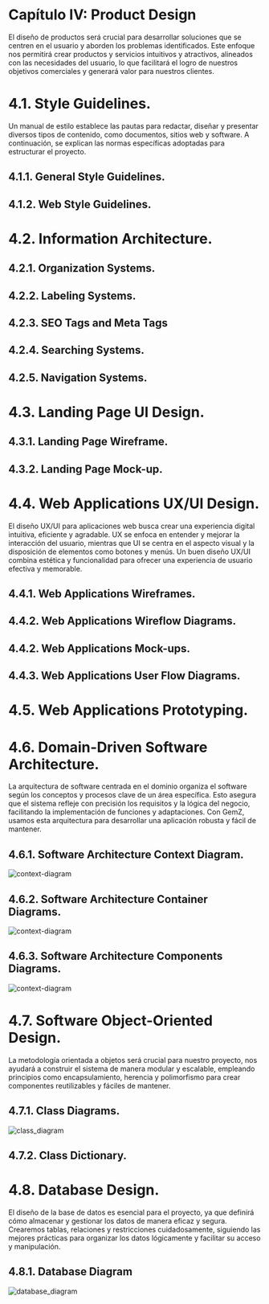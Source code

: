 # Capítulo IV: Product Design

El diseño de productos será crucial para desarrollar soluciones que se centren en el usuario y aborden los problemas identificados. Este enfoque nos permitirá crear productos y servicios intuitivos y atractivos, alineados con las necesidades del usuario, lo que facilitará el logro de nuestros objetivos comerciales y generará valor para nuestros clientes.

# 4.1. Style Guidelines.

Un manual de estilo establece las pautas para redactar, diseñar y presentar diversos tipos de contenido, como documentos, sitios web y software. A continuación, se explican las normas específicas adoptadas para estructurar el proyecto.

## 4.1.1. General Style Guidelines.
## 4.1.2. Web Style Guidelines.
# 4.2. Information Architecture.
## 4.2.1. Organization Systems.
## 4.2.2. Labeling Systems.
## 4.2.3. SEO Tags and Meta Tags
## 4.2.4. Searching Systems.
## 4.2.5. Navigation Systems.
# 4.3. Landing Page UI Design.
## 4.3.1. Landing Page Wireframe.
## 4.3.2. Landing Page Mock-up.
# 4.4. Web Applications UX/UI Design.

El diseño UX/UI para aplicaciones web busca crear una experiencia digital intuitiva, eficiente y agradable. UX se enfoca en entender y mejorar la interacción del usuario, mientras que UI se centra en el aspecto visual y la disposición de elementos como botones y menús. Un buen diseño UX/UI combina estética y funcionalidad para ofrecer una experiencia de usuario efectiva y memorable.

## 4.4.1. Web Applications Wireframes.
## 4.4.2. Web Applications Wireflow Diagrams.
## 4.4.2. Web Applications Mock-ups.
## 4.4.3. Web Applications User Flow Diagrams.
# 4.5. Web Applications Prototyping.
# 4.6. Domain-Driven Software Architecture.

La arquitectura de software centrada en el dominio organiza el software según los conceptos y procesos clave de un área específica. Esto asegura que el sistema refleje con precisión los requisitos y la lógica del negocio, facilitando la implementación de funciones y adaptaciones. Con GemZ, usamos esta arquitectura para desarrollar una aplicación robusta y fácil de mantener.

## 4.6.1. Software Architecture Context Diagram.

![context-diagram](assets/ContextDiagram.png)

## 4.6.2. Software Architecture Container Diagrams.

![context-diagram](assets/diagramContainerr.png)

## 4.6.3. Software Architecture Components Diagrams.

![context-diagram](assets/DiagramComponent.png)

# 4.7. Software Object-Oriented Design.

La metodología orientada a objetos será crucial para nuestro proyecto, nos ayudará a construir el sistema de manera modular y escalable, empleando principios como encapsulamiento, herencia y polimorfismo para crear componentes reutilizables y fáciles de mantener.

## 4.7.1. Class Diagrams.

![class_diagram](assets/GemZ.png)

## 4.7.2. Class Dictionary.



# 4.8. Database Design.

El diseño de la base de datos es esencial para el proyecto, ya que definirá cómo almacenar y gestionar los datos de manera eficaz y segura. Crearemos tablas, relaciones y restricciones cuidadosamente, siguiendo las mejores prácticas para organizar los datos lógicamente y facilitar su acceso y manipulación.

## 4.8.1. Database Diagram

![database_diagram](assets/DatabaseDiagram.png)

